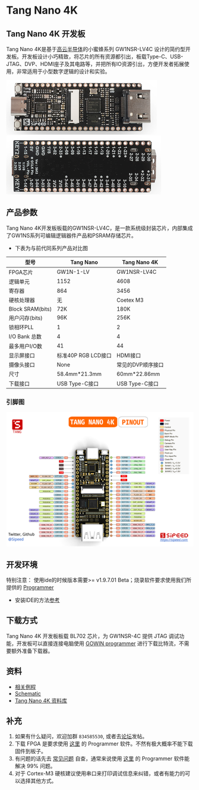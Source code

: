 # Tang Nano 4K 

## Tang Nano 4K 开发板

Tang Nano 4K是基于[高云半导体](http://www.gowinsemi.com.cn/)的小蜜蜂系列 GW1NSR-LV4C 设计的简约型开发板。开发板设计小巧精致，将芯片的所有资源都引出，板载Type-C、USB-JTAG、DVP、HDMI座子及其电路等，并把所有IO资源引出，方便开发者拓展使用，非常适用于小型数字逻辑的设计和实验。

![Tang Nano 4K](./../Tang-Nano/assets/4k-1.jpg)
![Tang Nano 4K](./../Tang-Nano/assets/4k-2.jpg)

## 产品参数

Tang Nano 4K开发板板载的GW1NSR-LV4C，是一款系统级封装芯片，内部集成了GW1NS系列可编辑逻辑器件产品和PSRAM存储芯片。

- 下表为与前代同系列产品对比图

| 型号             | Tang Nano           | Tang Nano 4K      |
| ---------------- | ------------------- | ----------------- |
| FPGA芯片         | GW1N-1-LV           | GW1NSR-LV4C       |
| 逻辑单元         | 1152                | 4608              |
| 寄存器           | 864                 | 3456              |
| 硬核处理器       | 无                  | Coetex M3         |
| Block SRAM(bits) | 72K                 | 180K              |
| 用户闪存(bits)   | 96K                 | 256K              |
| 锁相环PLL        | 1                   | 2                 |
| I/O Bank 总数    | 4                   | 4                 |
| 最多用户I/O数    | 41                  | 44                |
| 显示屏接口       | 标准40P RGB LCD接口  | HDMI接口          |
| 摄像头接口       | None                | 常见的DVP顺序接口 |
| 尺寸             | 58.4mm\*21.3mm      | 60mm\*22.86mm     |
| 下载接口         | USB Type-C接口      | USB Type-C接口    |

### 引脚图

![Pinmap](./../Tang-Nano/assets/Tang_nano_4K_0813.png)

## 开发环境

特别注意：
使用ide的时候版本需要>= v1.9.7.01 Beta；烧录软件要求使用我们所提供的 [Programmer](https://dl.sipeed.com/shareURL/TANG/programmer)
- 安装IDE的方法[参考](./../Tang-Nano-Doc/get_started/install-the-ide.md)

## 下载方式

Tang Nano 4K 开发板板载 BL702 芯片，为 GW1NSR-4C 提供 JTAG 调试功能，开发板可以直接连接电脑使用 [GOWIN programmer](https://dl.sipeed.com/shareURL/TANG/programmer) 进行下载比特流，不需要额外准备下载器。

## 资料

- [相关例程](./../Tang-Nano-Doc/examples.html)
- [Schematic](https://dl.sipeed.com/shareURL/TANG/Nano%204K/HDK/02_Schematic)
- [Tang Nano 4K 资料库](https://dl.sipeed.com/shareURL/TANG/Nano%204K)

## 补充

1. 如果有什么疑问，欢迎加群 `834585530`, 或者去[论坛](bbs.sipeed.com)发帖。
2. 下载 FPGA 是要求使用 [这里](https://dl.sipeed.com/shareURL/TANG/programmer) 的 Programmer 软件。不然有极大概率不能下载固件到板子。
3. 有问题的话先去 [常见问题](./../Tang-Nano-Doc/questions.md) 自查，通常来说使用 [这里](https://dl.sipeed.com/shareURL/TANG/programmer) 的 Programmer 软件能解决 99% 问题。
4. 对于 Cortex-M3 硬核建议使用串口来打印调试信息来纠错，或者有能力的可以选择其他方式。